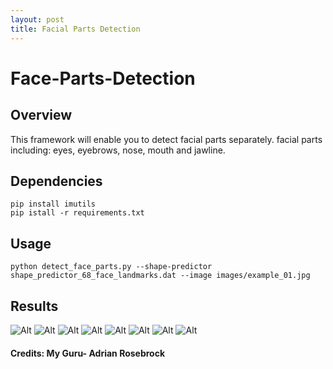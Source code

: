 ```yaml
---
layout: post
title: Facial Parts Detection
---
```


# Face-Parts-Detection

## Overview

This framework will enable you to detect facial parts separately. facial parts including: eyes, eyebrows, nose, mouth and jawline.


## Dependencies

``` 
pip install imutils
pip istall -r requirements.txt

```

## Usage
```
python detect_face_parts.py --shape-predictor shape_predictor_68_face_landmarks.dat --image images/example_01.jpg 
```
## Results

![Alt](https://github.com/shravankumar147/Face-Parts-Detection/blob/master/results/face0_mouth.png)
![Alt](https://github.com/shravankumar147/Face-Parts-Detection/blob/master/results/face5_nose.png)
![Alt](https://github.com/shravankumar147/Face-Parts-Detection/blob/master/results/face0_mouth.png)
![Alt](https://github.com/shravankumar147/Face-Parts-Detection/blob/master/results/face6_jaw.png)
![Alt](https://github.com/shravankumar147/Face-Parts-Detection/blob/master/results/face1_right_eyebrow.png)
![Alt](https://github.com/shravankumar147/Face-Parts-Detection/blob/master/results/face2_left_eyebrow.png)
![Alt](https://github.com/shravankumar147/Face-Parts-Detection/blob/master/results/face3_right_eye.png)
![Alt](https://github.com/shravankumar147/Face-Parts-Detection/blob/master/results/face4_left_eye.png)


#### Credits: My Guru- Adrian Rosebrock
